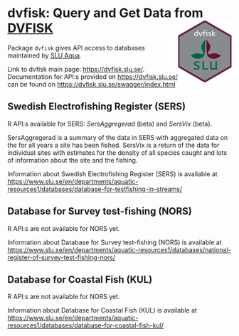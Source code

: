 # dvfisk: Query and Get Data from [DVFISK](https://dvfisk.slu.se/) <img src="man/figures/logo.png" align="right" height="139"/>

Package `dvfisk` gives API access to databases maintained by [SLU Aqua](https://www.slu.se/en/departments/aquatic-resources1/ "Link to SLU Aqua").

Link to dvfisk main page: <https://dvfisk.slu.se/>. Documentation for API:s provided on <https://dvfisk.slu.se/>
can be found on <https://dvfisk.slu.se/swagger/index.html>

##  Swedish Electrofishing Register (SERS)

R API:s available for SERS: *SersAggregerad* (beta) and *SersVix* (beta).

SersAggregerad is a summary of the data in SERS with aggregated data on the for 
all years a site has been fished. SersVix is a return of the data for individual
sites with estimates for the density of all species caught and lots of information
about the site and the fishing.


Information about Swedish Electrofishing Register (SERS) is available at <https://www.slu.se/en/departments/aquatic-resources1/databases/database-for-testfishing-in-streams/>

## Database for Survey test-fishing (NORS)

R API:s are not available for NORS yet.

Information about Database for Survey test-fishing (NORS) is available at <https://www.slu.se/en/departments/aquatic-resources1/databases/national-register-of-survey-test-fishing-nors/>

## Database for Coastal Fish (KUL)

R API:s are not available for NORS yet.

Information about Database for Coastal Fish (KUL) is available at <https://www.slu.se/en/departments/aquatic-resources1/databases/database-for-coastal-fish-kul/>
